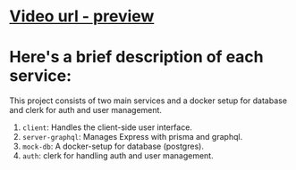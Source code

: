 # [Video url - preview](https://drive.google.com/file/d/1ZBM3ehbmZv8D1BGzq6MjH_P8W1AjYcH7/view)


# Here's a brief description of each service:
This project consists of two main services and a docker setup for database and clerk for auth and user management.

1. `client`: Handles the client-side user interface.
2. `server-graphql`: Manages Express with prisma and graphql.
3. `mock-db`: A docker-setup for database (postgres).
4. `auth`: clerk for handling auth and user management.

